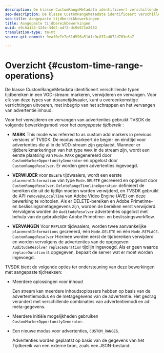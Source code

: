 ```yaml
---
description: De klasse CustomRangeMetadata identificeert verschillende typen tijdbereiken in een VOD-streammarkering, -verwijderen en -vervangen. Voor elk van deze types van douanetijdwaaier, kunt u overeenkomstige verrichtingen uitvoeren, met inbegrip van het schrappen en het vervangen van advertentie inhoud.
seo-description: De klasse CustomRangeMetadata identificeert verschillende typen tijdbereiken in een VOD-streammarkering, -verwijderen en -vervangen. Voor elk van deze types van douanetijdwaaier, kunt u overeenkomstige verrichtingen uitvoeren, met inbegrip van het schrappen en het vervangen van advertentie inhoud.
seo-title: Aangepaste tijdbereikbewerkingen
title: Aangepaste tijdbereikbewerkingen
uuid: e9c6a135-124e-44d4-adf2-dc9d671e2483
translation-type: tm+mt
source-git-commit: 0eaf0e7e7e61d596a51d1c9c837ad072d703c6a7

---
```



# Overzicht {#custom-time-range-operations}

De klasse CustomRangeMetadata identificeert verschillende typen tijdbereiken in een VOD-stream: markeren, verwijderen en vervangen. Voor elk van deze types van douanetijdwaaier, kunt u overeenkomstige verrichtingen uitvoeren, met inbegrip van het schrappen en het vervangen van advertentie inhoud.

<!--<a id="section_1323C0BAC259424C85A6ACFB48FE77EC"></a>-->

Voor het verwijderen en vervangen van advertenties gebruikt TVSDK de volgende bewerkingsmodi voor het *aangepaste tijdbereik* :

* **MARK** This mode was referred to as custom add markers in previous versions of TVSDK. De modus markeert de begin- en eindtijd voor advertenties die al in de VOD-stream zijn geplaatst. Wanneer er tijdbereikmarkeringen van het type `MARK` in de stream zijn, wordt een eerste plaatsing van `Mode.MARK` gegenereerd door `CustomMarkerOpportunityGenerator` en opgelost door `CustomRangeResolver`. Er worden geen advertenties ingevoegd.

* **VERWIJDER** voor `DELETE` tijdwaaiers, wordt een eerste `placementInformation` van type `Mode.DELETE` gecreeerd en opgelost door `CustomRangeResolver`. `DeleteRangeTimelineOperation` definieert de bereiken die uit de tijdlijn moeten worden verwijderd, en TVSDK gebruikt de API `removeByLocalTime` van Adobe Video Engine (AVE) om deze bewerking te voltooien. Als er DELETE-bereiken en Adobe Primetime- en beslissingsmetagegevens zijn, worden de bereiken eerst verwijderd. Vervolgens worden de `AuditudeResolver` advertenties opgelost met behulp van de gebruikelijke Adobe Primetime- en beslissingsworkflow.

* **VERVANGEN** Voor `REPLACE` tijdwaaiers, worden twee aanvankelijke `placementInformations` gecreeerd, één `Mode.DELETE` en één `Mode.REPLACE`. `CustomRangeResolver` Hiermee worden eerst de tijdbereiken verwijderd en worden vervolgens de advertenties van de opgegeven `AuditudeResolver` `replaceDuration` tijdlijn ingevoegd. Als er geen waarde `replaceDuration` is opgegeven, bepaalt de server wat er moet worden ingevoegd.

TVSDK biedt de volgende opties ter ondersteuning van deze bewerkingen met aangepaste tijdreeksen:

* Meerdere oplossingen voor inhoud

   Een stream kan meerdere inhoudsoplossers hebben op basis van de advertentiemodus en de metagegevens van de advertentie. Het gedrag verandert met verschillende combinaties van advertentiemodi en ad meta-gegevens.
* Meerdere initiële mogelijkheden gebruiken `CustomMarkerOpportunityGenerator`.
* Een nieuwe modus voor advertenties, `CUSTOM_RANGES`.

   Advertenties worden geplaatst op basis van de gegevens van het Tijdbereik van een externe bron, zoals een JSON-bestand.


